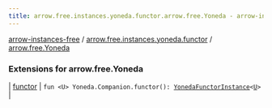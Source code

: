 ```yaml
---
title: arrow.free.instances.yoneda.functor.arrow.free.Yoneda - arrow-instances-free
---
```


[arrow-instances-free](../../index.html) / [arrow.free.instances.yoneda.functor](../index.html) / [arrow.free.Yoneda](./index.html)

### Extensions for arrow.free.Yoneda

| [functor](functor.html) | `fun <U> Yoneda.Companion.functor(): `[`YonedaFunctorInstance`](../../arrow.free.instances/-yoneda-functor-instance/index.html)`<`[`U`](functor.html#U)`>` |

